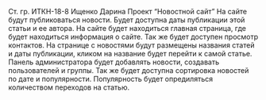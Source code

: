  Ст. гр. ИТКН-18-8
Ищенко Дарина
Проект “Новостной сайт”
На сайте будут публиковаться новости. Будет доступна даты публикации этой статьи и ее автора.
На сайте будет находиться главная страница, где будет находиться информация о сайте.
Так же будет доступен просмотр контактов.
На странице с новостями будут размещены названия статей и даты публикации, кликом на название будет перейти к самой статье.
Панель администратора будет добавлять новости, создавать пользователей и группы. 
Так же будет доступна сортировка новостей по дате и популярности. Популярность будет опредиляться количеством переходов на статью.